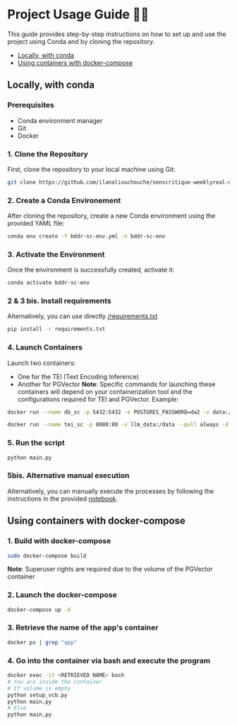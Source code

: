 # Project Usage Guide 👨‍💻

This guide provides step-by-step instructions on how to set up and use the project using Conda and by cloning the repository.

- [Locally, with conda](#locally-with-conda)
- [Using containers with docker-compose](#using-containers-with-docker-compose)

## Locally, with conda

### Prerequisites
- Conda environment manager
- Git
- Docker

### 1. Clone the Repository
First, clone the repository to your local machine using Git:
```bash
git clone https://github.com/ilanaliouchouche/senscritique-weeklyreal-database
```
### 2. Create a Conda Environement 
After cloning the repository, create a new Conda environment using the provided YAML file:
```bash
conda env create -f bddr-sc-env.yml -n bddr-sc-env
```
### 3. Activate the Environment
Once the environment is successfully created, activate it:
```bash
conda activate bddr-sc-env
```
### 2 & 3 bis. Install requirements
Alternatively, you can use directly [/requirements.txt](/requirements.txt)
```bash
pip install -r requirements.txt
```
### 4. Launch Containers
Launch two containers:
 - One for the TEI (Text Encoding Inference)
 - Another for PGVector
**Note**: Specific commands for launching these containers will depend on your containerization tool and the configurations required for TEI and PGVector.
Example:
```bash
docker run --name db_sc -p 5432:5432 -e POSTGRES_PASSWORD=dw2 -v data:/var/lib/postgresql/data  -d ankane/pgvector 

docker run --name tei_sc -p 8088:80 -v llm_data:/data --pull always -d ghcr.io/huggingface/text-embeddings-inference:cpu-0.6 --model-id intfloat/multilingual-e5-large --revision refs/pr/5 
```
### 5. Run the script
```bash
python main.py
```

### 5bis. Alternative manual execution
Alternatively, you can manually execute the processes by following the instructions in the provided [notebook](https://github.com/ilanaliouchouche/senscritique-weeklyreal-database/blob/main/example.ipynb).


## Using containers with docker-compose

### 1. Build with docker-compose
```bash
sudo docker-compose build
```
**Note**: Superuser rights are required due to the volume of the PGVector container

### 2. Launch the docker-compose
```bash
docker-compose up -d
```

### 3. Retrieve the name of the app's container
```bash
docker ps | grep "app"
```

### 4. Go into the container via bash and execute the program
```bash
docker exec -it <RETRIEVED NAME> bash
# You are inside the container
# If volume is empty
python setup_vcb.py
python main.py
# Else
python main.py
```


